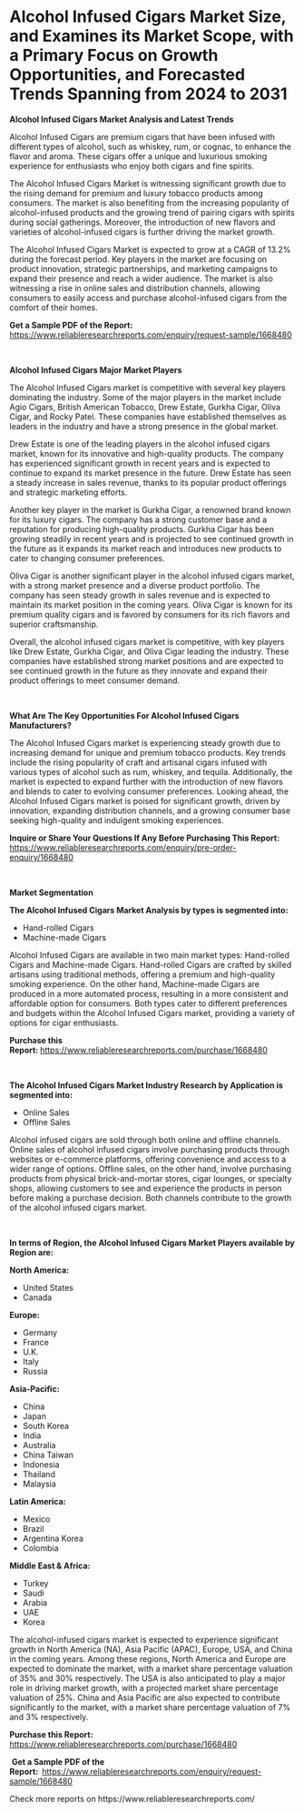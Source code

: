 <p><h1>Alcohol Infused Cigars Market Size, and Examines its Market Scope, with a Primary Focus on Growth Opportunities, and Forecasted Trends Spanning from 2024 to 2031</h1></p><p><strong>Alcohol Infused Cigars Market Analysis and Latest Trends</strong></p>
<p><p>Alcohol Infused Cigars are premium cigars that have been infused with different types of alcohol, such as whiskey, rum, or cognac, to enhance the flavor and aroma. These cigars offer a unique and luxurious smoking experience for enthusiasts who enjoy both cigars and fine spirits.</p><p>The Alcohol Infused Cigars Market is witnessing significant growth due to the rising demand for premium and luxury tobacco products among consumers. The market is also benefiting from the increasing popularity of alcohol-infused products and the growing trend of pairing cigars with spirits during social gatherings. Moreover, the introduction of new flavors and varieties of alcohol-infused cigars is further driving the market growth.</p><p>The Alcohol Infused Cigars Market is expected to grow at a CAGR of 13.2% during the forecast period. Key players in the market are focusing on product innovation, strategic partnerships, and marketing campaigns to expand their presence and reach a wider audience. The market is also witnessing a rise in online sales and distribution channels, allowing consumers to easily access and purchase alcohol-infused cigars from the comfort of their homes.</p></p>
<p><strong>Get a Sample PDF of the Report:&nbsp;</strong> <a href="https://www.reliableresearchreports.com/enquiry/request-sample/1668480">https://www.reliableresearchreports.com/enquiry/request-sample/1668480</a></p>
<p>&nbsp;</p>
<p><strong>Alcohol Infused Cigars Major Market Players</strong></p>
<p><p>The Alcohol Infused Cigars market is competitive with several key players dominating the industry. Some of the major players in the market include Agio Cigars, British American Tobacco, Drew Estate, Gurkha Cigar, Oliva Cigar, and Rocky Patel. These companies have established themselves as leaders in the industry and have a strong presence in the global market.</p><p>Drew Estate is one of the leading players in the alcohol infused cigars market, known for its innovative and high-quality products. The company has experienced significant growth in recent years and is expected to continue to expand its market presence in the future. Drew Estate has seen a steady increase in sales revenue, thanks to its popular product offerings and strategic marketing efforts.</p><p>Another key player in the market is Gurkha Cigar, a renowned brand known for its luxury cigars. The company has a strong customer base and a reputation for producing high-quality products. Gurkha Cigar has been growing steadily in recent years and is projected to see continued growth in the future as it expands its market reach and introduces new products to cater to changing consumer preferences.</p><p>Oliva Cigar is another significant player in the alcohol infused cigars market, with a strong market presence and a diverse product portfolio. The company has seen steady growth in sales revenue and is expected to maintain its market position in the coming years. Oliva Cigar is known for its premium quality cigars and is favored by consumers for its rich flavors and superior craftsmanship.</p><p>Overall, the alcohol infused cigars market is competitive, with key players like Drew Estate, Gurkha Cigar, and Oliva Cigar leading the industry. These companies have established strong market positions and are expected to see continued growth in the future as they innovate and expand their product offerings to meet consumer demand.</p></p>
<p>&nbsp;</p>
<p><strong>What Are The Key Opportunities For Alcohol Infused Cigars Manufacturers?</strong></p>
<p><p>The Alcohol Infused Cigars market is experiencing steady growth due to increasing demand for unique and premium tobacco products. Key trends include the rising popularity of craft and artisanal cigars infused with various types of alcohol such as rum, whiskey, and tequila. Additionally, the market is expected to expand further with the introduction of new flavors and blends to cater to evolving consumer preferences. Looking ahead, the Alcohol Infused Cigars market is poised for significant growth, driven by innovation, expanding distribution channels, and a growing consumer base seeking high-quality and indulgent smoking experiences.</p></p>
<p><strong>Inquire or Share Your Questions If Any Before Purchasing This Report:</strong> <a href="https://www.reliableresearchreports.com/enquiry/pre-order-enquiry/1668480">https://www.reliableresearchreports.com/enquiry/pre-order-enquiry/1668480</a></p>
<p>&nbsp;</p>
<p><strong>Market Segmentation</strong></p>
<p><strong>The Alcohol Infused Cigars Market Analysis by types is segmented into:</strong></p>
<p><ul><li>Hand-rolled Cigars</li><li>Machine-made Cigars</li></ul></p>
<p><p>Alcohol Infused Cigars are available in two main market types: Hand-rolled Cigars and Machine-made Cigars. Hand-rolled Cigars are crafted by skilled artisans using traditional methods, offering a premium and high-quality smoking experience. On the other hand, Machine-made Cigars are produced in a more automated process, resulting in a more consistent and affordable option for consumers. Both types cater to different preferences and budgets within the Alcohol Infused Cigars market, providing a variety of options for cigar enthusiasts.</p></p>
<p><strong>Purchase this Report:&nbsp;</strong><a href="https://www.reliableresearchreports.com/purchase/1668480">https://www.reliableresearchreports.com/purchase/1668480</a></p>
<p>&nbsp;</p>
<p><strong>The Alcohol Infused Cigars Market Industry Research by Application is segmented into:</strong></p>
<p><ul><li>Online Sales</li><li>Offline Sales</li></ul></p>
<p><p>Alcohol infused cigars are sold through both online and offline channels. Online sales of alcohol infused cigars involve purchasing products through websites or e-commerce platforms, offering convenience and access to a wider range of options. Offline sales, on the other hand, involve purchasing products from physical brick-and-mortar stores, cigar lounges, or specialty shops, allowing customers to see and experience the products in person before making a purchase decision. Both channels contribute to the growth of the alcohol infused cigars market.</p></p>
<p>&nbsp;</p>
<p><strong>In terms of Region, the Alcohol Infused Cigars Market Players available by Region are:</strong></p>
<p>
    <p> <strong> North America: </strong>
        <ul>
            <li>United States</li>
            <li>Canada</li>
        </ul>
        </p> 
    <p> <strong> Europe: </strong>
        <ul>
            <li>Germany</li>
            <li>France</li>
            <li>U.K.</li>
            <li>Italy</li>
            <li>Russia</li>
        </ul>
        </p> 
    <p> <strong> Asia-Pacific: </strong>
        <ul>
            <li>China</li>
            <li>Japan</li>
            <li>South Korea</li>
            <li>India</li>
            <li>Australia</li>
            <li>China Taiwan</li>
            <li>Indonesia</li>
            <li>Thailand</li>
            <li>Malaysia</li>
        </ul>
        </p> 
    <p> <strong> Latin America: </strong>
        <ul>
            <li>Mexico</li>
            <li>Brazil</li>
            <li>Argentina Korea</li>
            <li>Colombia</li>
        </ul>
        </p> 
    <p> <strong> Middle East & Africa: </strong>
        <ul>
            <li>Turkey</li>
            <li>Saudi</li>
            <li>Arabia</li>
            <li>UAE</li>
            <li>Korea</li>
        </ul>
    </p>
    </p>
<p><p>The alcohol-infused cigars market is expected to experience significant growth in North America (NA), Asia Pacific (APAC), Europe, USA, and China in the coming years. Among these regions, North America and Europe are expected to dominate the market, with a market share percentage valuation of 35% and 30% respectively. The USA is also anticipated to play a major role in driving market growth, with a projected market share percentage valuation of 25%. China and Asia Pacific are also expected to contribute significantly to the market, with a market share percentage valuation of 7% and 3% respectively.</p></p>
<p><strong>Purchase this Report: </strong><a href="https://www.reliableresearchreports.com/purchase/1668480">https://www.reliableresearchreports.com/purchase/1668480</a></p>
<p>&nbsp;<strong>Get a Sample PDF of the Report:&nbsp;&nbsp;</strong><a href="https://www.reliableresearchreports.com/enquiry/request-sample/1668480">https://www.reliableresearchreports.com/enquiry/request-sample/1668480</a></p>
<p><strong></strong></p>
<p>Check more reports on https://www.reliableresearchreports.com/</p>